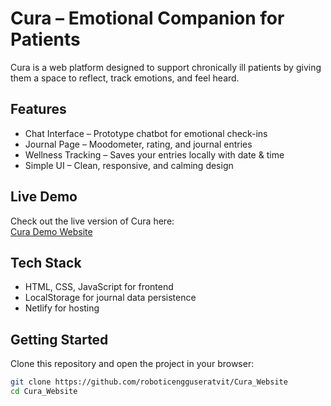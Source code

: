 # Cura – Emotional Companion for Patients

Cura is a web platform designed to support chronically ill patients by giving them a space to reflect, track emotions, and feel heard.

## Features
- Chat Interface – Prototype chatbot for emotional check-ins  
- Journal Page – Moodometer, rating, and journal entries  
- Wellness Tracking – Saves your entries locally with date & time  
- Simple UI – Clean, responsive, and calming design  

## Live Demo
Check out the live version of Cura here:  
[Cura Demo Website](https://68c9a61d69aa8b165ecdec6b--cura-demo-v1.netlify.app/)

## Tech Stack
- HTML, CSS, JavaScript for frontend  
- LocalStorage for journal data persistence  
- Netlify for hosting  

## Getting Started
Clone this repository and open the project in your browser:
```bash
git clone https://github.com/roboticengguseratvit/Cura_Website
cd Cura_Website
